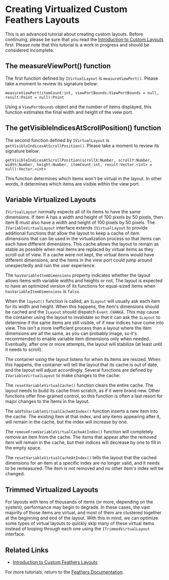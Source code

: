 # Creating Virtualized Custom Feathers Layouts

This is an advanced tutorial about creating custom layouts. Before continuing, please be sure that you read the [Introduction to Custom Layouts](custom-layouts.html) first.
Please note that this tutorial is a work in progress and should be considered incomplete.

## The measureViewPort() function

The first function defined by `IVirtualLayout` is `measureViewPort()`. Please take a moment to review its signature below:

``` code
measureViewPort(itemCount:int, viewPortBounds:ViewPortBounds = null, result:Point = null):Point
```

Using a `ViewPortBounds` object and the number of items displayed, this function estimates the final width and height of the view port.

## The getVisibleIndicesAtScrollPosition() function

The second function defined by `IVirtualLayout` is `getVisibleIndicesAtScrollPosition()`. Please take a moment to review its signature below:

``` code
getVisibleIndicesAtScrollPosition(scrollX:Number, scrollY:Number, width:Number, height:Number, itemCount:int, result:Vector.<int> = null):Vector.<int>
```

This function determines which items won't be virtual in the layout. In other words, it determines which items are visible within the view port.

## Variable Virtualized Layouts

`IVirtualLayout` normally expects all of its items to have the same dimensions. If item A has a width and height of 100 pixels by 50 pixels, then item B must also have a width and height of 100 pixels by 50 pixels. The `IVariableVirtualLayout` interface extends `IVirtualLayout` to provide additional functions that allow the layout to keep a cache of item dimensions that can be used in the virtualization process so that items can each have different dimensions. This cache allows the layout to remain as stable as possible when real items are replaced by virtual items as they scroll out of view. If a cache were not kept, the virtual items would have different dimensions, and the items in the view port could jump around unexpectedly and ruin the user experience.

The `hasVariableItemDimensions` property indicates whether the layout allows items with variable widths and heights or not. The layout is expected to have an optimized version of its functions for equal-sized items when `hasVariableItemDimensions` is `false`.

When the `layout()` function is called, an `ILayout` will usually ask each item for its width and height. When this happens, the item's dimensions should be cached and the `ILayout` should dispatch `Event.CHANGE`. This may cause the container using the layout to invalidate so that it can ask the `ILayout` to determine if the same items are still visible, of if new indices have come into view. This isn't a more inefficient process than a layout where the item dimensions are all the same, as you can probably image, so it's recommended to enable variable item dimensions only when needed. Eventually, after one or more attempts, the layout will stabilize (at least until it needs to scroll).

The container using the layout listens for when its items are resized. When this happens, the container will tell the layout that its cache is out of date, and the layout will adjust accordingly. Several functions are defined by `IVariableVirtualLayout` to make changes to the cache:

The `resetVariableVirtualCache()` function clears the entire cache. The layout needs to build its cache from scratch, as if it were brand new. Other functions offer fine-grained control, so this function is often a last resort for major changes to the items in the layout.

The `addToVariableVirtualCacheAtIndex()` function inserts a new item into the cache. The existing item at that index, and any items appearing after it, will remain in the cache, but the index will increase by one.

The `removeFromVariableVirtualCacheAtIndex()` function will completely remove an item from the cache. The items that appear after the removed item will remain in the cache, but their indices will decrease by one to fill in the empty space.

The `resetVariableVirtualCacheAtIndex()` tells the layout that the cached dimensions for an item at a specific index are no longer valid, and it needs to be remeasured. The item is not removed and no other item's index will be changed.

## Trimmed Virtualized Layouts

For layouts with tens of thousands of items (or more, depending on the system), performance may begin to degrade. In these cases, the vast majority of those items are virtual, and most of them are clustered together at the beginning and end of the layout. With this in mind, we can optimize some types of virtual layouts to quickly skip many of these virtual items instead of looping through each one using the `ITrimmedVirtualLayout` interface.

## Related Links

-   [Introduction to Custom Feathers Layouts](custom-layouts.html)

For more tutorials, return to the [Feathers Documentation](start.html).


